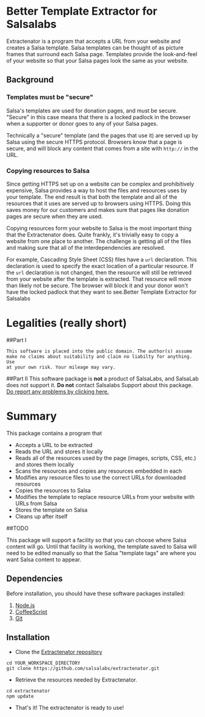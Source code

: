 # Better Template Extractor for Salsalabs

Extractenator is a program that accepts a URL from your website and creates a 
Salsa template.  Salsa templates can be thought of as picture frames that surround
each Salsa page.  Templates provide the look-and-feel of your website so that 
your Salsa pages look the same as your website.

## Background

### Templates must be "secure"

Salsa's templates are used for donation pages, and must be secure.  "Secure" in
this case means that there is a locked padlock in the browser when a supporter or
donor goes to any of your Salsa pages.

Technically a "secure" template (and the pages that use it) are served up by 
Salsa using the secure HTTPS protocol.  Browsers know that a page is secure, and
will block any content that comes from a site with `http://` in the URL.

### Copying resources to Salsa

Since getting HTTPS set up on a website can be complex and prohibitively expensive,
Salsa provides a way to host the files and resources uses by your template.  The
end result is that both the template and all of the resources that it uses are
served up to browsers using HTTPS.  Doing this saves money for our customers and
makes sure that pages like donation pages are secure when they are used.

Copying resources form your website to Salsa is the most important thing that
the Extractenator does.  Quite frankly, it's trivially easy to copy a website from 
one place to another.  The challenge is getting all of the files and making sure
that all of the interdependencies are resolved.

For example, Cascading Style Sheet (CSS) files have a `url` declaration.  This
declaration is used to specify the exact location of a particular resource.  If
the `url` declaration is not changed, then the resource will still be retrieved
from your website after the template is extracted.  That resource will more than
likely not be secure.  The browser will block it and your donor won't have the
locked padlock that they want to see.Better Template Extractor for Salsalabs

# Legalities (really short)

##Part I
    
    This software is placed into the public domain. The author(s) assume
    make no claims about suitability and claim no liabilty for anything.  Use
    at your own risk. Your mileage may vary.

##Part II
    This software package is **not** a product of SalsaLabs, and SalsaLab does not
    support it. **Do not** contact Salsalabs Support about this package.  [Do report
    any problems by clicking here.](https://github.com/salsalabs/extractenator/issues
    "Click here to report any problems with the Extractenator")

# Summary

This package contains a program that

* Accepts a URL to be extracted
* Reads the URL and stores it locally
* Reads all of the resources used by the page (images, scripts, CSS, etc.) and stores them locally
* Scans the resources and copies any resources embedded in each
* Modifies any resource files to use the correct URLs for downloaded resources
* Copies the resources to Salsa
* Modifies the template to replace resource URLs from your website with URLs from Salsa
* Stores the template on Salsa
* Cleans up after itself

##TODO

This package will support a facility so that you can choose where Salsa content will go.
Until that facility is working, the template saved to Salsa will need to be edited manually
so that the Salsa "template tags" are where you want Salsa content to appear.

## Dependencies

Before installation, you should have these software packages installed:

1. [Node.js](http://nodejs.org/ "Node.js's Homepage")
2. [CoffeeScript](http://coffeescript.org/ "Coffeescript's Homepage")
3. [Git](http://git-scm.com/ "Homepage for the Git source control program")

## Installation

* Clone the [Extractenator repository](https://github.com/salsalabs/extractenator)
```
cd YOUR_WORKSPACE_DIRECTORY
git clone https://github.com/salsalabs/extractenator.git
```
* Retrieve the resources needed by Extractenator.
```
cd extractenator
npm update
```
* That's it!  The extractenator is ready to use!

